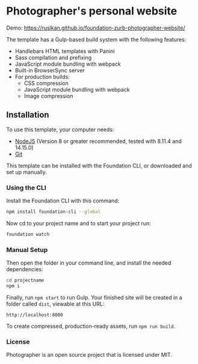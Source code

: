 # Photographer's personal website

Demo: https://ruslkan.github.io/foundation-zurb-photographer-website/

The template has a Gulp-based build system with the following features:

- Handlebars HTML templates with Panini
- Sass compilation and prefixing
- JavaScript module bundling with webpack
- Built-in BrowserSync server
- For production builds:
  - CSS compression
  - JavaScript module bundling with webpack
  - Image compression

## Installation

To use this template, your computer needs:

- [NodeJS](https://nodejs.org/en/) (Version 8 or greater recommended, tested with 8.11.4 and 14.15.0)
- [Git](https://git-scm.com/)

This template can be installed with the Foundation CLI, or downloaded and set up manually.

### Using the CLI

Install the Foundation CLI with this command:

```bash
npm install foundation-cli --global
```

Now cd to your project name and to start your project run:

```bash
foundation watch
```

### Manual Setup

Then open the folder in your command line, and install the needed dependencies:

```bash
cd projectname
npm i
```

Finally, run `npm start` to run Gulp. Your finished site will be created in a folder called `dist`, viewable at this URL:

```
http://localhost:8000
```

To create compressed, production-ready assets, run `npm run build`.


### License

Photographer is an open source project that is licensed under MIT.
